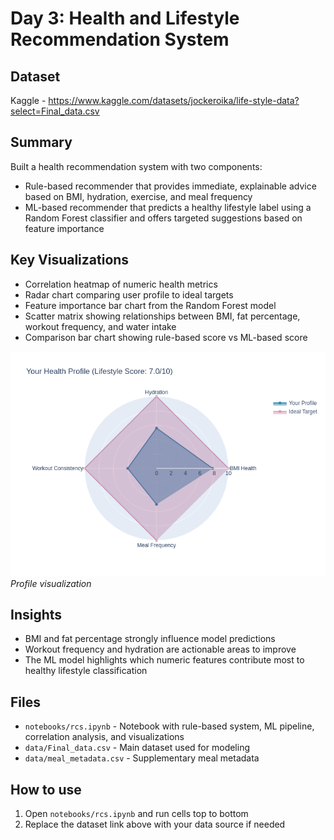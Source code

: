 # Day 3: Health and Lifestyle Recommendation System

## Dataset

Kaggle - https://www.kaggle.com/datasets/jockeroika/life-style-data?select=Final_data.csv

## Summary

Built a health recommendation system with two components:
- Rule-based recommender that provides immediate, explainable advice based on BMI, hydration, exercise, and meal frequency
- ML-based recommender that predicts a healthy lifestyle label using a Random Forest classifier and offers targeted suggestions based on feature importance

## Key Visualizations

- Correlation heatmap of numeric health metrics
- Radar chart comparing user profile to ideal targets
- Feature importance bar chart from the Random Forest model
- Scatter matrix showing relationships between BMI, fat percentage, workout frequency, and water intake
- Comparison bar chart showing rule-based score vs ML-based score

![Scatter Polar](viz/scatterpolar.png)
_Profile visualization_

## Insights

- BMI and fat percentage strongly influence model predictions
- Workout frequency and hydration are actionable areas to improve
- The ML model highlights which numeric features contribute most to healthy lifestyle classification

## Files

- `notebooks/rcs.ipynb` - Notebook with rule-based system, ML pipeline, correlation analysis, and visualizations
- `data/Final_data.csv` - Main dataset used for modeling
- `data/meal_metadata.csv` - Supplementary meal metadata

## How to use

1. Open `notebooks/rcs.ipynb` and run cells top to bottom
2. Replace the dataset link above with your data source if needed

